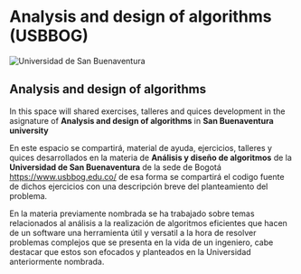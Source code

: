 # Analysis and design of algorithms (USBBOG)

![Universidad de San Buenaventura](https://dachcolombia.com/wp-content/uploads/2017/07/7993_universidad-de-san-buenaventura.jpg)

## Analysis and design of algorithms

In this space will shared exercises, talleres and quices development in the asignature of **Analysis and design of algorithms** in **San Buenaventura university**

En este espacio se compartirá, material de ayuda, ejercicios, talleres y quices desarrollados en la materia de **Análisis y diseño de algoritmos** de la **Universidad de San Buenaventura** de la sede de Bogotá <https://www.usbbog.edu.co/> de esa forma se compartirá el codigo fuente de dichos ejercicios con una descripción breve del planteamiento del problema.

En la materia previamente nombrada se ha trabajado sobre temas relacionados al análisis a la realización de algoritmos eficientes que hacen de un software una herramienta útil y versatil a la hora de resolver problemas complejos que se presenta en la vida de un ingeniero, cabe destacar que estos son efocados y planteados en la Universidad anteriormente nombrada.








